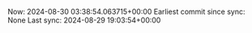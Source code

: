 Now: 2024-08-30 03:38:54.063715+00:00 Earliest commit since sync: None Last sync: 2024-08-29 19:03:54+00:00

